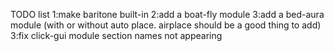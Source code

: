 TODO list
1:make baritone built-in
2:add a boat-fly module
3:add a bed-aura module (with or without auto place. airplace should be a good thing to add)
3:fix click-gui module section names not appearing

